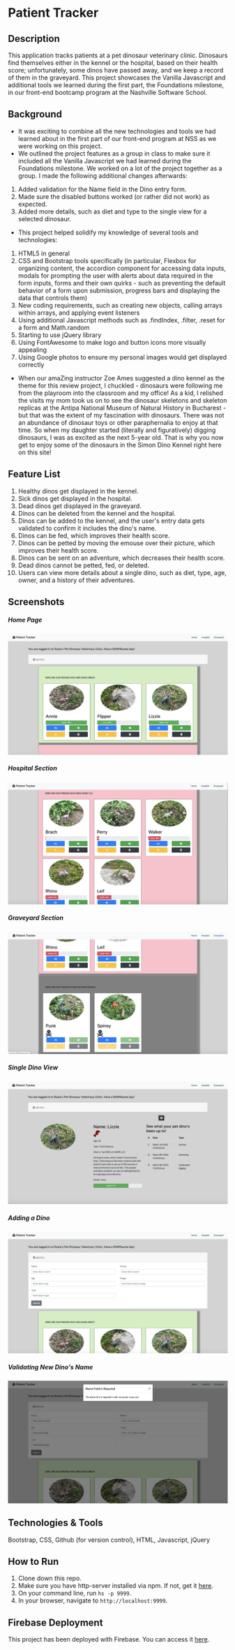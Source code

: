 # Patient Tracker

## Description
This application tracks patients at a pet dinosaur veterinary clinic. Dinosaurs find themselves either in the kennel or the hospital, based on their health score; unfortunately, some dinos have passed away, and we keep a record of them in the graveyard. This project showcases the Vanilla Javascript and additional tools we learned during the first part, the Foundations milestone, in our front-end bootcamp program at the Nashville Software School.

## Background
* It was exciting to combine all the new technologies and tools we had learned about in the first part of our front-end program at NSS as we were working on this project. 
* We outlined the project features as a group in class to make sure it included all the Vanilla Javascript we had learned during the Foundations milestone. We worked on a lot of the project together as a group. I made the following additional changes afterwards:
1. Added validation for the Name field in the Dino entry form. 
1. Made sure the disabled buttons worked (or rather did not work) as expected. 
1. Added more details, such as diet and type to the single view for a selected dinosaur. 
* This project helped solidify my knowledge of several tools and technologies: 
1. HTML5 in general
1. CSS and Bootstrap tools specifically (in particular, Flexbox for organizing content, the accordion component for accessing data inputs, modals for prompting the user with alerts about data required in the form inputs, forms and their own quirks - such as preventing the default behavior of a form upon submission, progress bars and displaying the data that controls them)
1. New coding requirements, such as creating new objects, calling arrays within arrays, and applying event listeners
1. Using additional Javascript methods such as .findIndex, .filter, .reset for a form and Math.random
1. Starting to use jQuery library
1. Using FontAwesome to make logo and button icons more visually appealing
1. Using Google photos to ensure my personal images would get displayed correctly
* When our amaZing instructor Zoe Ames suggested a dino kennel as the theme for this review project, I chuckled - dinosaurs were following me from the playroom into the classroom and my office! As a kid, I relished the visits my mom took us on to see the dinosaur skeletons and skeleton replicas at the Antipa National Museum of Natural History in Bucharest - but that was the extent of my fascination with dinosaurs. There was not an abundance of dinosaur toys or other paraphernalia to enjoy at that time. So when my daughter started (literally and figuratively) digging dinosaurs, I was as excited as the next 5-year old. That is why you now get to enjoy some of the dinosaurs in the Simon Dino Kennel right here on this site!


## Feature List
1. Healthy dinos get displayed in the kennel.
1. Sick dinos get displayed in the hospital.
1. Dead dinos get displayed in the graveyard.
1. Dinos can be deleted from the kennel and the hospital.
1. Dinos can be added to the kennel, and the user's entry data gets validated to confirm it includes the dino's name.
1. Dinos can be fed, which improves their health score.
1. Dinos can be petted by moving the emouse over their picture, which improves their health score.
1. Dinos can be sent on an adventure, which decreases their health score.
1. Dead dinos cannot be petted, fed, or deleted.
1. Users can view more details about a single dino, such as diet, type, age, owner, and a history of their adventures.

## Screenshots
##### Home Page
![Home Page](./dino-screenshots/home.png)
##### Hospital Section
![Hospital Section](./dino-screenshots/hospital.png)
##### Graveyard Section
![Graveyard Section](./dino-screenshots/graveyard.png)
##### Single Dino View
![Single Dino View](./dino-screenshots/single-view.png)
##### Adding a Dino
![Adding a Dino](./dino-screenshots/add-dino.png)
##### Validating New Dino's Name
![Validation](./dino-screenshots/validate.png)

## Technologies & Tools
Bootstrap, CSS, Github (for version control), HTML, Javascript, jQuery

## How to Run
1. Clone down this repo.
1. Make sure you have http-server installed via npm. If not, get it [here](https://www.npmjs.com/package/http-server).
1. On your command line, run `hs -p 9999`.
1. In your browser, navigate to `http://localhost:9999`.

## Firebase Deployment
This project has been deployed with Firebase. 
You can access it [here](https://patienttracker-5a29e.firebaseapp.com/). 
